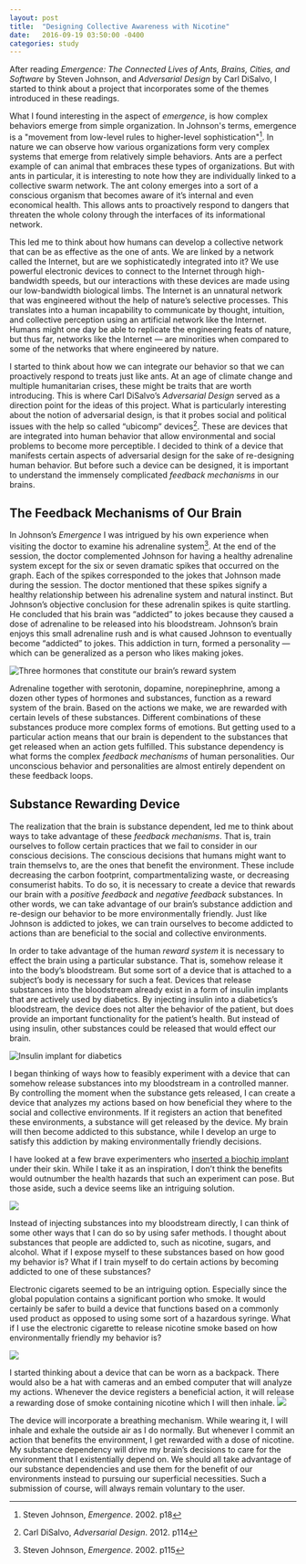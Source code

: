 ```yaml
---
layout: post
title:  "Designing Collective Awareness with Nicotine"
date:   2016-09-19 03:50:00 -0400
categories: study
---
```


After reading *Emergence: The Connected Lives of Ants, Brains, Cities, and Software* by Steven Johnson, and *Adversarial Design* by Carl DiSalvo, I started to think about a project that incorporates some of the themes introduced in these readings.

What I found interesting in the aspect of *emergence*, is how complex behaviors emerge from simple organization. In Johnson's terms, emergence is a "movement from low-level rules to higher-level sophistication"[^j1]. In nature we can observe how various organizations form very complex systems that emerge from relatively simple behaviors. Ants are a perfect example of can animal that embraces these types of organizations. But with ants in particular, it is interesting to note how they are individually linked to a collective swarm network. The ant colony emerges into a sort of a conscious organism that becomes aware of it’s internal and even economical health. This allows ants to proactively respond to dangers that threaten the whole colony through the interfaces of its informational network.

This led me to think about how humans can develop a collective network that can be as effective as the one of ants. We are linked by a network called the Internet, but are we sophisticatedly integrated into it? We use powerful electronic devices to connect to the Internet through high-bandwidth speeds, but our interactions with these devices are made using our low-bandwidth biological limbs. The Internet is an unnatural network that was engineered without the help of nature’s selective processes. This translates into a human incapability to communicate by thought, intuition, and collective perception using an artificial network like the Internet. Humans might one day be able to replicate the engineering feats of nature, but thus far, networks like the Internet — are minorities when compared to some of the networks that where engineered by nature.

I started to think about how we can integrate our behavior so that we can proactively respond to treats just like ants. At an age of climate change and multiple humanitarian crises, these might be traits that are worth introducing. This is where Carl DiSalvo’s *Adversarial Design* served as a direction point for the ideas of this project. What is particularly interesting about the notion of adversarial design, is that it probes social and political issues with the help so called “ubicomp” devices[^d1]. These are devices that are integrated into human behavior that allow environmental and social problems to become more perceptible. I decided to think of a device that manifests certain aspects of adversarial design for the sake of re-designing human behavior. But before such a device can be designed, it is important to understand the immensely complicated *feedback mechanisms* in our brains.

## The Feedback Mechanisms of Our Brain

In Johnson’s *Emergence* I was intrigued by his own experience when visiting the doctor to examine his adrenaline system[^j2]. At the end of the session, the doctor complemented Johnson for having a healthy adrenaline system except for the six or seven dramatic spikes that occurred on the graph. Each of the spikes corresponded to the jokes that Johnson made during the session. The doctor mentioned that these spikes signify a healthy relationship between his adrenaline system and natural instinct. But Johnson’s objective conclusion for these adrenalin spikes is quite startling. He concluded that his brain was “addicted” to jokes because they caused a dose of adrenaline to be released into his bloodstream. Johnson’s brain enjoys this small adrenaline rush and is what caused Johnson to eventually become “addicted” to jokes. This addiction in turn, formed a personality — which can be generalized as a person who likes making jokes.

![Three hormones that constitute our brain’s reward system](https://65.media.tumblr.com/de0bd1a51be30c0510afb2fd95489f09/tumblr_inline_nsga2pdbko1rse1qt_500.jpg)

Adrenaline together with serotonin, dopamine, norepinephrine, among a dozen other types of hormones and substances, function as a reward system of the brain. Based on the actions we make, we are rewarded with certain levels of these substances. Different combinations of these substances produce more complex forms of emotions. But getting used to a particular action means that our brain is dependent to the substances that get released when an action gets fulfilled. This substance dependency is what forms the complex *feedback mechanisms* of human personalities. Our unconscious behavior and personalities are almost entirely dependent on these feedback loops.

## Substance Rewarding Device

The realization that the brain is substance dependent, led me to think about ways to take advantage of these *feedback mechanisms*. That is, train ourselves to follow certain practices that we fail to consider in our conscious decisions. The conscious decisions that humans might want to train themselvs to, are the ones that benefit the environment. These include decreasing the carbon footprint, compartmentalizing waste, or decreasing consumerist habits. To do so, it is necessary to create a device that rewards our brain with a *positive feedback* and *negative feedback* substances. In other words, we can take advantage of our brain’s substance addiction and re-design our behavior to be more environmentally friendly. Just like Johnson is addicted to jokes, we can train ourselves to become addicted to actions than are beneficial to the social and collective environments.

In order to take advantage of the human *reward system* it is necessary to effect the brain using a particular substance. That is, somehow release it into the body’s bloodstream. But some sort of a device that is attached to a subject’s body is necessary for such a feat. Devices that release substances into the bloodstream already exist in а form of insulin implants that are actively used by diabetics. By injecting insulin into a diabetics’s bloodstream, the device does not alter the behavior of the patient, but does provide an important functionality for the patient’s health. But instead of using insulin, other substances could be released that would effect our brain.

![Insulin implant for diabetics](http://images.dailytech.com/nimage/21235_large_Insulin-Pump.jpg)

I began thinking of ways how to feasibly experiment with a device that can somehow release substances into my bloodstream in a controlled manner. By controlling the moment when the substance gets released, I can create a device that analyzes my actions based on how beneficial they where to the social and collective environments. If it registers an action that benefited these environments, a substance will get released by the device. My brain will then become addicted to this substance, while I develop an urge to satisfy this addiction by making environmentally friendly decisions.

I have looked at a few brave experimenters who [inserted a biochip implant](https://www.youtube.com/watch?v=clIiP1H3Opw) under their skin. While I take it as an inspiration, I don’t think the benefits would outnumber the health hazards that such an experiment can pose. But those aside, such a device seems like an intriguing solution.

![](https://motherboard-images.vice.com/content-images/contentimage/9643/1399664333498.jpeg?crop=0.967741935483871xw:1xh;*,*&resize=700:*&output-format=jpeg&output-quality=90)

Instead of injecting substances into my bloodstream directly, I can think of some other ways that I can do so by using safer methods. I thought about substances that people are addicted to, such as nicotine, sugars, and alcohol. What if I expose myself to these substances based on how good my behavior is? What if I train myself to do certain actions by becoming addicted to one of these substances?

Electronic cigarets seemed to be an intriguing option. Especially since the global population contains a significant portion who smoke. It would certainly be safer to build a device that functions based on a commonly used product as opposed to using some sort of a hazardous syringe. What if I use the electronic cigarette to release nicotine smoke based on how environmentally friendly my behavior is?

![](http://cdns.yournewswire.com/wp-content/uploads/2014/08/electronic-cig-604cs042913.jpg)

I started thinking about a device that can be worn as a backpack. There would also be a hat with cameras and an embed computer that will analyze my actions. Whenever the device registers a beneficial action, it will release a rewarding dose of smoke containing nicotine which I will then inhale.
![](http://i.imgur.com/rcJmwyh.jpg)

The device will incorporate a breathing mechanism. While wearing it, I will inhale and exhale the outside air as I do normally. But whenever I commit an action that benefits the environment, I get rewarded with a dose of nicotine. My substance dependency will drive my brain’s decisions to care for the environment that I existentially depend on. We should all take advantage of our substance dependencies and use them for the benefit of our environments instead to pursuing our superficial necessities. Such a submission of course, will always remain voluntary to the user.

[^j1]: Steven Johnson, *Emergence*. 2002. p18
[^j2]: Steven Johnson, *Emergence*. 2002. p115
[^d1]: Carl DiSalvo, *Adversarial Design*. 2012. p114
